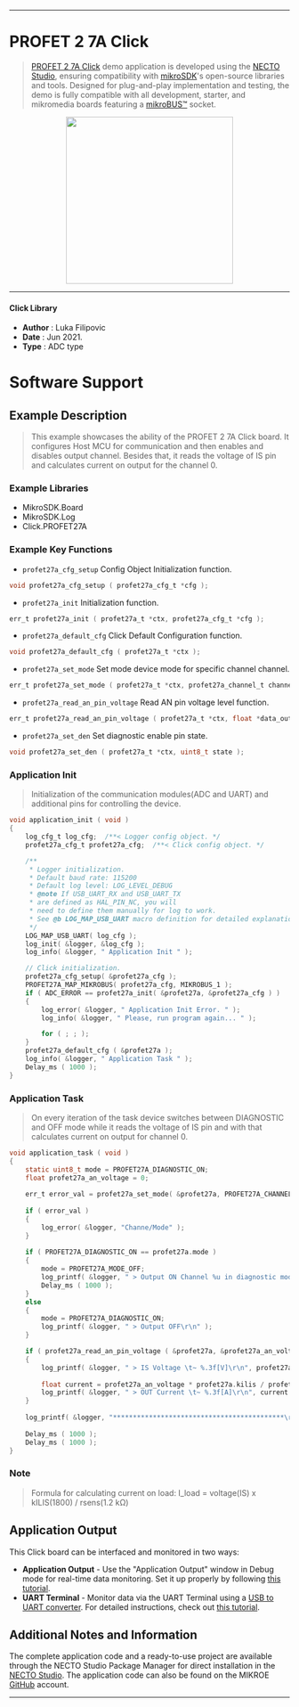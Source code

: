 
---
# PROFET 2 7A Click

> [PROFET 2 7A Click](https://www.mikroe.com/?pid_product=MIKROE-4819) demo application is developed using
the [NECTO Studio](https://www.mikroe.com/necto), ensuring compatibility with [mikroSDK](https://www.mikroe.com/mikrosdk)'s
open-source libraries and tools. Designed for plug-and-play implementation and testing, the demo is fully compatible with
all development, starter, and mikromedia boards featuring a [mikroBUS&trade;](https://www.mikroe.com/mikrobus) socket.

<p align="center">
  <img src="https://www.mikroe.com/?pid_product=MIKROE-4819&image=1" height=300px>
</p>

---

#### Click Library

- **Author**        : Luka Filipovic
- **Date**          : Jun 2021.
- **Type**          : ADC type

# Software Support

## Example Description

> This example showcases the ability of the PROFET 2 7A Click board.
It configures Host MCU for communication and then enables 
and disables output channel. Besides that, it reads the voltage 
of IS pin and calculates current on output for the channel 0.

### Example Libraries

- MikroSDK.Board
- MikroSDK.Log
- Click.PROFET27A

### Example Key Functions

- `profet27a_cfg_setup` Config Object Initialization function.
```c
void profet27a_cfg_setup ( profet27a_cfg_t *cfg );
```

- `profet27a_init` Initialization function.
```c
err_t profet27a_init ( profet27a_t *ctx, profet27a_cfg_t *cfg );
```

- `profet27a_default_cfg` Click Default Configuration function.
```c
void profet27a_default_cfg ( profet27a_t *ctx );
```

- `profet27a_set_mode` Set mode device mode for specific channel channel.
```c
err_t profet27a_set_mode ( profet27a_t *ctx, profet27a_channel_t channel, uint8_t mode );
```

- `profet27a_read_an_pin_voltage` Read AN pin voltage level function.
```c
err_t profet27a_read_an_pin_voltage ( profet27a_t *ctx, float *data_out );
```

- `profet27a_set_den` Set diagnostic enable pin state.
```c
void profet27a_set_den ( profet27a_t *ctx, uint8_t state );
```

### Application Init

> Initialization of the communication modules(ADC and UART) 
and additional pins for controlling the device.

```c
void application_init ( void )
{
    log_cfg_t log_cfg;  /**< Logger config object. */
    profet27a_cfg_t profet27a_cfg;  /**< Click config object. */

    /** 
     * Logger initialization.
     * Default baud rate: 115200
     * Default log level: LOG_LEVEL_DEBUG
     * @note If USB_UART_RX and USB_UART_TX 
     * are defined as HAL_PIN_NC, you will 
     * need to define them manually for log to work. 
     * See @b LOG_MAP_USB_UART macro definition for detailed explanation.
     */
    LOG_MAP_USB_UART( log_cfg );
    log_init( &logger, &log_cfg );
    log_info( &logger, " Application Init " );

    // Click initialization.
    profet27a_cfg_setup( &profet27a_cfg );
    PROFET27A_MAP_MIKROBUS( profet27a_cfg, MIKROBUS_1 );
    if ( ADC_ERROR == profet27a_init( &profet27a, &profet27a_cfg ) )
    {
        log_error( &logger, " Application Init Error. " );
        log_info( &logger, " Please, run program again... " );

        for ( ; ; );
    }
    profet27a_default_cfg ( &profet27a );
    log_info( &logger, " Application Task " );
    Delay_ms ( 1000 );
}
```

### Application Task

> On every iteration of the task device switches between 
DIAGNOSTIC and OFF mode while it reads the voltage of IS pin 
and with that calculates current on output for channel 0.

```c
void application_task ( void ) 
{
    static uint8_t mode = PROFET27A_DIAGNOSTIC_ON;
    float profet27a_an_voltage = 0;
    
    err_t error_val = profet27a_set_mode( &profet27a, PROFET27A_CHANNEL_0, mode );
    
    if ( error_val )
    {
        log_error( &logger, "Channe/Mode" );
    }
    
    if ( PROFET27A_DIAGNOSTIC_ON == profet27a.mode )
    {
        mode = PROFET27A_MODE_OFF;
        log_printf( &logger, " > Output ON Channel %u in diagnostic mode\r\n", ( uint16_t )profet27a.channel );
        Delay_ms ( 1000 );
    }
    else
    {
        mode = PROFET27A_DIAGNOSTIC_ON;
        log_printf( &logger, " > Output OFF\r\n" );
    }

    if ( profet27a_read_an_pin_voltage ( &profet27a, &profet27a_an_voltage ) != ADC_ERROR )
    {
        log_printf( &logger, " > IS Voltage \t~ %.3f[V]\r\n", profet27a_an_voltage );
        
        float current = profet27a_an_voltage * profet27a.kilis / profet27a.rsens;
        log_printf( &logger, " > OUT Current \t~ %.3f[A]\r\n", current );
    }  
    
    log_printf( &logger, "*******************************************\r\n" );
    
    Delay_ms ( 1000 );
    Delay_ms ( 1000 );
}
```

### Note

> Formula for calculating current on load: 
I_load = voltage(IS) x kILIS(1800) / rsens(1.2 kΩ)

## Application Output

This Click board can be interfaced and monitored in two ways:
- **Application Output** - Use the "Application Output" window in Debug mode for real-time data monitoring.
Set it up properly by following [this tutorial](https://www.youtube.com/watch?v=ta5yyk1Woy4).
- **UART Terminal** - Monitor data via the UART Terminal using
a [USB to UART converter](https://www.mikroe.com/click/interface/usb?interface*=uart,uart). For detailed instructions,
check out [this tutorial](https://help.mikroe.com/necto/v2/Getting%20Started/Tools/UARTTerminalTool).

## Additional Notes and Information

The complete application code and a ready-to-use project are available through the NECTO Studio Package Manager for 
direct installation in the [NECTO Studio](https://www.mikroe.com/necto). The application code can also be found on
the MIKROE [GitHub](https://github.com/MikroElektronika/mikrosdk_click_v2) account.

---
